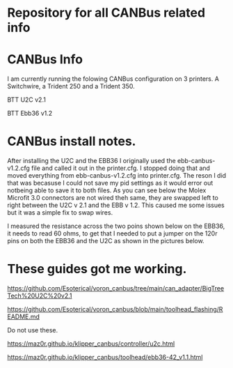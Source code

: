 # Repository for all CANBus related info

# CANBus Info

I am currently running the folowing CANBus configuration on 3 printers.  A Switchwire, a Trident 250 and a Trident 350.

BTT U2C v2.1 

BTT Ebb36 v1.2


# CANBus install notes.
After installing the U2C and the EBB36 I originally used the ebb-canbus-v1.2.cfg file and called it out in the printer.cfg.  I stopped doing that and moved everything from ebb-canbus-v1.2.cfg into printer.cfg.  The reson I did that was becasuse I could not save my pid settings as it would error out notbeing able to save it to both files.
As you can see below the Molex Microfit 3.0 connectors are not wired theh same, they are swapped left to right between the U2C v 2.1 and the EBB v 1.2.  This caused me some issues but it was a simple fix to swap wires.

I measured the resistance across the two poins shown below on the EBB36, it needs to read 60 ohms, to get that I needed to put a jumper on the 120r pins on both the EBB36 and the U2C as shown in the pictures below.

# These guides got me working.

https://github.com/Esoterical/voron_canbus/tree/main/can_adapter/BigTreeTech%20U2C%20v2.1

https://github.com/Esoterical/voron_canbus/blob/main/toolhead_flashing/README.md


Do not use these.

https://maz0r.github.io/klipper_canbus/controller/u2c.html

https://maz0r.github.io/klipper_canbus/toolhead/ebb36-42_v1.1.html

